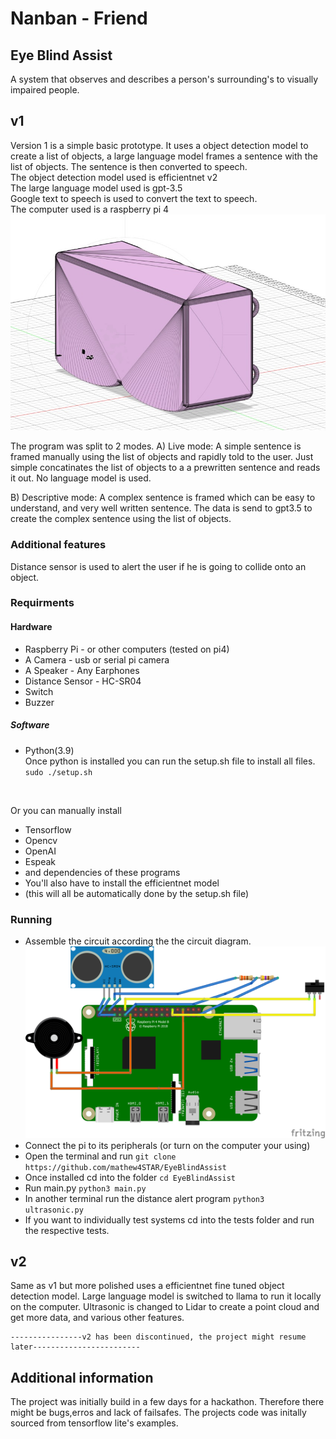 # Nanban - Friend
## Eye Blind Assist
A system that observes and describes a person's surrounding's to visually impaired people.

## v1
Version 1 is a simple basic prototype. 
It uses a object detection model to create a list of objects, a large language model frames a sentence with the list of objects. The sentence is then converted to speech.<br>
The object detection model used is efficientnet v2<br>
The large language model used is gpt-3.5<br>
Google text to speech is used to convert the text to speech.<br>
The computer used is a raspberry pi 4
<br>
<img align="up" src="Models/Screenshot A_2.png">

The program was split to 2 modes.
A) Live mode: A simple sentence is framed manually using the list of objects and rapidly told to the user.
Just simple concatinates the list of objects to a a prewritten sentence and reads it out. No language model is used.

B) Descriptive mode: A complex sentence is framed which can be easy to understand, and very well written sentence.
The data is send to gpt3.5 to create the complex sentence using the list of objects. 

### Additional features

Distance sensor is used to alert the user if he is going to collide onto an object. 

### Requirments 
#### Hardware
- Raspberry Pi - or other computers (tested on pi4)
- A Camera - usb or serial pi camera
- A Speaker - Any Earphones
- Distance Sensor - HC-SR04
- Switch
- Buzzer

##### Software
- Python(3.9) <br>
Once python is installed you can run the setup.sh file to install all files.<br>
`sudo ./setup.sh` <br>
<br>

Or you can manually install
- Tensorflow 
- Opencv
- OpenAI
- Espeak
- and dependencies of these programs
- You'll also have to install the efficientnet model
- (this will all be automatically done by the setup.sh file)

### Running 
- Assemble the circuit according the the circuit diagram.
  <img align="up" src="Circuit diagram.png">
- Connect the pi to its peripherals (or turn on the computer your using)
- Open the terminal and run
  `git clone https://github.com/mathew4STAR/EyeBlindAssist`
- Once installed cd into the folder
  `cd EyeBlindAssist`
- Run main.py
  `python3 main.py`
- In another terminal run the distance alert program
  `python3 ultrasonic.py`
- If you want to individually test systems cd into the tests folder and run the respective tests.

## v2
Same as v1 but more polished uses a efficientnet fine tuned object detection model. Large language model is switched to llama to run it locally on the computer. Ultrasonic is changed to Lidar to create a point cloud and get more data, and various other features.
```
----------------v2 has been discontinued, the project might resume later------------------------
```

## Additional information
The project was initially build in a few days for a hackathon.
Therefore there might be bugs,erros and lack of failsafes.
The projects code was initally sourced from tensorflow lite's examples. 
